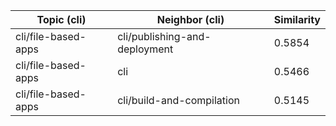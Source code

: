 | Topic (cli) | Neighbor (cli) | Similarity |
|-------------|-------------------|------------|
| cli/file-based-apps | cli/publishing-and-deployment | 0.5854 |
| cli/file-based-apps | cli | 0.5466 |
| cli/file-based-apps | cli/build-and-compilation | 0.5145 |
